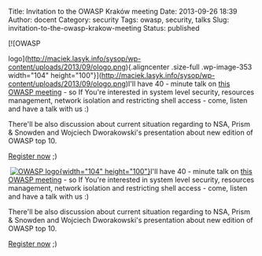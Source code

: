 Title: Invitation to the OWASP Kraków meeting
Date: 2013-09-26 18:39
Author: docent
Category: security
Tags: owasp, security, talks
Slug: invitation-to-the-owasp-krakow-meeting
Status: published

<!--:en-->[![OWASP
logo](http://maciek.lasyk.info/sysop/wp-content/uploads/2013/09/ologo.png){.aligncenter
.size-full .wp-image-353 width="104"
height="100"}](http://maciek.lasyk.info/sysop/wp-content/uploads/2013/09/ologo.png)I'll
have 40 - minute talk on [this OWASP
meeting](http://owasp-krakow.eventbrite.com/) - so If You're interested
in system level security, resources management, network isolation and
restricting shell access - come, listen and have a talk with us :)

There'll be also discussion about current situation regarding to NSA,
Prism & Snowden and Wojciech Dworakowski's presentation about new
edition of OWASP top 10.

[Register now](http://owasp-krakow.eventbrite.com/) ;)

 <!--:--><!--:pl-->[![OWASP
logo](http://maciek.lasyk.info/sysop/wp-content/uploads/2013/09/ologo.png){width="104"
height="100"}](http://maciek.lasyk.info/sysop/wp-content/uploads/2013/09/ologo.png)I'll
have 40 - minute talk on [this OWASP
meeting](http://owasp-krakow.eventbrite.com/) - so If You're interested
in system level security, resources management, network isolation and
restricting shell access - come, listen and have a talk with us :)

There'll be also discussion about current situation regarding to NSA,
Prism & Snowden and Wojciech Dworakowski's presentation about new
edition of OWASP top 10.

[Register now](http://owasp-krakow.eventbrite.com/) ;)<!--:-->
